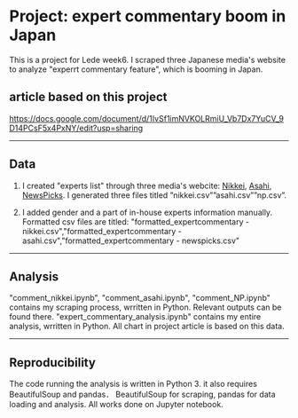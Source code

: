 # Project: expert commentary boom in Japan

This is a project for Lede week6. I scraped three Japanese media's website to analyze "experrt commentary feature", which is booming in Japan.

## article based on this project
https://docs.google.com/document/d/1IvSf1imNVKOLRmiU_Vb7Dx7YuCV_9D14PCsF5x4PxNY/edit?usp=sharing

---
## Data
1. I created "experts list" through three media's webcite: [Nikkei](https://www.nikkei.com/think-all-experts), 
[Asahi](https://www.asahi.com/comment/), [NewsPicks](https://newspicks.com/recommended).
I generated three files titled ”nikkei.csv””asahi.csv””np.csv”. 

2. I added gender and a part of in-house experts information manually. 
Formatted csv files are titled: "formatted_expertcommentary - nikkei.csv","formatted_expertcommentary - asahi.csv","formatted_expertcommentary - newspicks.csv"

---
## Analysis
"comment_nikkei.ipynb", "comment_asahi.ipynb", "comment_NP.ipynb" contains my scraping process, wrritten in Python. Relevant outputs can be found there.
"expert_commentary_analysis.ipynb" contains my entire analysis, wrritten in Python. All chart in project article is based on this data.

---
## Reproducibility
The code running the analysis is written in Python 3. it also requires BeautifulSoup and pandas．
BeautifulSoup for scraping, pandas for data loading and analysis. All works done on Jupyter notebook.
